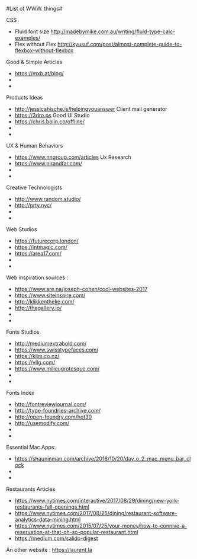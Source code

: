 #List of WWW. things#

CSS
- Fluid font size http://madebymike.com.au/writing/fluid-type-calc-examples/
- Flex without Flex http://kyusuf.com/post/almost-complete-guide-to-flexbox-without-flexbox

Good & Simple Articles
- https://mxb.at/blog/
- 
-

Products Ideas
- http://jessicahische.is/helpingyouanswer Client mail generator
- https://3dro.ps Good Ui Studio
- https://chris.bolin.co/offline/
-
-

UX & Human Behaviors
- https://www.nngroup.com/articles Ux Research
- https://www.nirandfar.com/
- 
-

Creative Technologists
- http://www.random.studio/
- http://prty.nyc/
-
-

Web Studios
- https://futurecorp.london/
- https://intmagic.com/
- https://area17.com/
- 
-

Web inspiration sources :
- https://www.are.na/joseph-cohen/cool-websites-2017
- https://www.siteinspire.com/
- http://klikkentheke.com/
- http://thegallery.io/
-
-

Fonts Studios
- http://mediumextrabold.com/
- https://www.swisstypefaces.com/
- https://klim.co.nz/
- https://vllg.com/
- https://www.milieugrotesque.com/
-
-

Fonts Index
- http://fontreviewjournal.com/
- http://type-foundries-archive.com/
- http://open-foundry.com/hot30
- http://usemodify.com/
-
-

Essential Mac Apps:
- https://shauninman.com/archive/2016/10/20/day_o_2_mac_menu_bar_clock
-
-

Restaurants Articles
- https://www.nytimes.com/interactive/2017/08/29/dining/new-york-restaurants-fall-openings.html
- https://www.nytimes.com/2017/08/25/dining/restaurant-software-analytics-data-mining.html
- https://www.nytimes.com/2015/07/25/your-money/how-to-connive-a-reservation-at-that-oh-so-popular-restaurant.html
- https://medium.com/salido-digest


An other website : https://laurent.la

